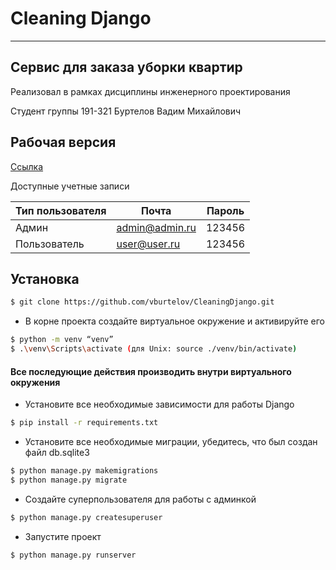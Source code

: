 # Cleaning Django 
____

## Сервис для заказа уборки квартир

Реализовал в рамках дисциплины инженерного проектирования 

Студент группы 191-321 Буртелов Вадим Михайлович

## Рабочая версия
[Ссылка](http://cleaning.std-1887.ist.mospolytech.ru/)

Доступные учетные записи

| Тип пользователя | Почта          | Пароль |
| ---------------- | -------------- | ------ |
| Админ            | admin@admin.ru | 123456 |
| Пользователь     | user@user.ru   | 123456 |


## Установка
```sh
$ git clone https://github.com/vburtelov/CleaningDjango.git
```
* В корне проекта создайте виртуальное окружение и активируйте его
```sh
$ python -m venv “venv”
$ .\venv\Scripts\activate (для Unix: source ./venv/bin/activate)
```
#### Все последующие действия производить внутри виртуального окружения

* Установите все необходимые зависимости для работы Django

```sh
$ pip install -r requirements.txt
```

* Установите все необходимые миграции, убедитесь, что был создан файл db.sqlite3

```sh
$ python manage.py makemigrations
$ python manage.py migrate
```

* Создайте суперпользователя для работы с админкой

```sh
$ python manage.py createsuperuser
```

* Запустите проект

```sh
$ python manage.py runserver
```
